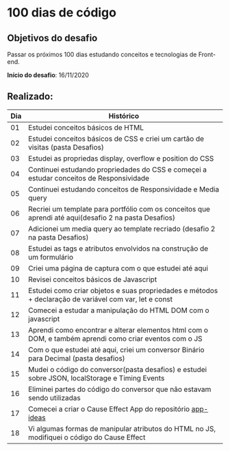# 100 dias de código  

## Objetivos do desafio  

Passar os próximos 100 dias estudando conceitos e tecnologias de Front-end.  

**Início do desafio**: 16/11/2020  

## Realizado:

|Dia|Histórico|
|---|---------|
|01|Estudei conceitos básicos de HTML|
|02|Estudei conceitos básicos de CSS e criei um cartão de visitas (pasta Desafios)|
|03|Estudei as propriedas display, overflow e position do CSS|
|04|Continuei estudando propriedades do CSS e começei a estudar conceitos de Responsividade|
|05|Continuei estudando conceitos de Responsividade e Media query|
|06|Recriei um template para portfólio com os conceitos que aprendi até aqui(desafio 2 na pasta Desafios)|
|07|Adicionei um media query ao template recriado (desafio 2 na pasta Desafios)|
|08|Estudei as tags e atributos envolvidos na construção de um formulário|
|09|Criei uma página de captura com o que estudei até aqui|
|10|Revisei conceitos básicos de Javascript|
|11|Estudei como criar objetos e suas propriedades e métodos + declaração de variável com var, let e const|
|12|Comecei a estudar a manipulação do HTML DOM com o javascript|
|13|Aprendi como encontrar e alterar elementos html com o DOM, e também aprendi como criar eventos com o JS|
|14|Com o que estudei até aqui, criei um conversor Binário para Decimal (pasta desafios)|
|15|Mudei o código do conversor(pasta desafios) e estudei sobre JSON, localStorage e Timing Events|
|16|Eliminei partes do código do conversor que não estavam sendo utilizadas|
|17|Comecei a criar o Cause Effect App do repositório [app-ideas](https://github.com/florinpop17/app-ideas)|
|18|Vi algumas formas de manipular atributos do HTML no JS, modifiquei o código do Cause Effect| 